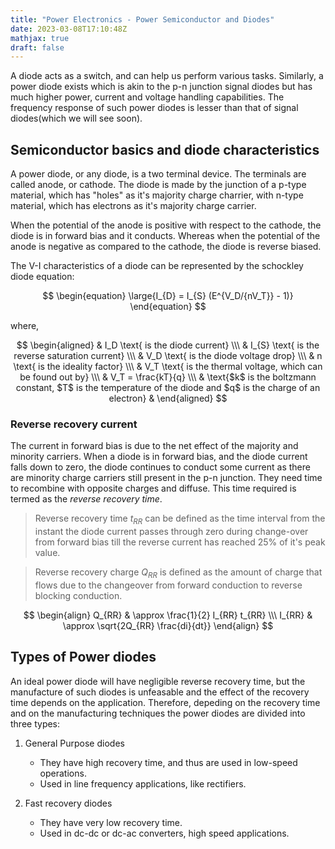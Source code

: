 ```yaml
---
title: "Power Electronics - Power Semiconductor and Diodes"
date: 2023-03-08T17:10:48Z
mathjax: true
draft: false
---
```


A diode acts as a switch, and can help us perform various tasks. Similarly, a power diode exists which is akin to the p-n junction signal diodes but has much higher power, current and voltage handling capabilities. The frequency response of such power diodes is lesser than that of signal diodes(which we will see soon).

## Semiconductor basics and diode characteristics

A power diode, or any diode, is a two terminal device. The terminals are called anode, or cathode. The diode is made by the junction of a p-type material, which has "holes" as it's majority charge charrier, with n-type material, which has electrons as it's majority charge carrier.

When the potential of the anode is positive with respect to the cathode, the diode is in forward bias and it conducts. Whereas when the potential of the anode is negative as compared to the cathode, the diode is reverse biased.

The V-I characteristics of a diode can be represented by the schockley diode equation:

$$
\begin{equation}
\large{I_{D} = I_{S} (E^{V_D/{nV_T}} - 1)}
\end{equation}
$$

where,

$$
\begin{aligned}
& I_D \text{ is the diode current} \\\
& I_{S} \text{ is the reverse saturation current} \\\
& V_D \text{ is the diode voltage drop} \\\
& n \text{ is the ideality factor} \\\
& V_T \text{ is the thermal voltage, which can be found out by} \\\
& V_T = \frac{kT}{q} \\\
& \text{$k$ is the boltzmann constant, $T$ is the temperature of the diode and $q$ is the charge of an electron}
& \end{aligned}
$$

### Reverse recovery current

The current in forward bias is due to the net effect of the majority and minority carriers. When a diode is in forward bias, and the diode current falls down to zero, the diode continues to conduct some current as there are minority charge carriers still present in the p-n junction. They need time to recombine with opposite charges and diffuse. This time required is termed as the _reverse recovery time_.

> Reverse recovery time $t_{RR}$ can be defined as the time interval from the instant the diode current passes through zero during change-over from forward bias till the reverse current has reached 25% of it's peak value.

> Reverse recovery charge $Q_{RR}$ is defined as the amount of charge that flows due to the changeover from forward conduction to reverse blocking conduction.

$$
\begin{align}
Q_{RR} & \approx \frac{1}{2} I_{RR} t_{RR} \\\
I_{RR} & \approx \sqrt{2Q_{RR} \frac{di}{dt}}
\end{align}
$$

## Types of Power diodes

An ideal power diode will have negligible reverse recovery time, but the manufacture of such diodes is unfeasable and the effect of the recovery time depends on the application.
Therefore, depeding on the recovery time and on the manufacturing techniques the power diodes are divided into three types:

1. General Purpose diodes
   
   - They have high recovery time, and thus are used in low-speed operations.
   - Used in line frequency applications, like rectifiers.
2. Fast recovery diodes
   
   - They have very low recovery time.
   - Used in dc-dc or dc-ac converters, high speed applications.

